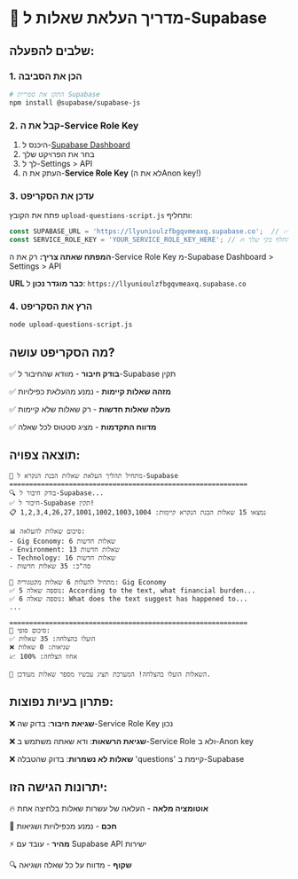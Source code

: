 # 🚀 מדריך העלאת שאלות ל-Supabase

## שלבים להפעלה:

### 1. הכן את הסביבה
```bash
# התקן את ספריית Supabase
npm install @supabase/supabase-js
```

### 2. קבל את ה-Service Role Key

1. היכנס ל-[Supabase Dashboard](https://supabase.com/dashboard)
2. בחר את הפרויקט שלך
3. לך ל-Settings > API
4. העתק את ה-**Service Role Key** (לא את הAnon key!)

### 3. עדכן את הסקריפט

פתח את הקובץ `upload-questions-script.js` ותחליף:
```javascript
const SUPABASE_URL = 'https://llyunioulzfbgqvmeaxq.supabase.co';  // ✅ כבר מוגדר נכון!
const SERVICE_ROLE_KEY = 'YOUR_SERVICE_ROLE_KEY_HERE'; // 🔥 החלף בקי שלך!
```

**המפתח שאתה צריך:** רק את ה-Service Role Key מ-Supabase Dashboard > Settings > API

**URL כבר מוגדר נכון** ל: `https://llyunioulzfbgqvmeaxq.supabase.co`

### 4. הרץ את הסקריפט

```bash
node upload-questions-script.js
```

## מה הסקריפט עושה?

✅ **בודק חיבור** - מוודא שהחיבור ל-Supabase תקין

✅ **מזהה שאלות קיימות** - נמנע מהעלאת כפילויות

✅ **מעלה שאלות חדשות** - רק שאלות שלא קיימות

✅ **מדווח התקדמות** - מציג סטטוס לכל שאלה

## תוצאה צפויה:

```
🎯 מתחיל תהליך העלאת שאלות הבנת הנקרא ל-Supabase
============================================================
🔍 בודק חיבור ל-Supabase...
✅ חיבור ל-Supabase תקין!
📋 נמצאו 15 שאלות הבנת הנקרא קיימות: 1,2,3,4,26,27,1001,1002,1003,1004

📊 סיכום שאלות להעלאה:
- Gig Economy: 6 שאלות חדשות
- Environment: 13 שאלות חדשות  
- Technology: 16 שאלות חדשות
- סה"כ: 35 שאלות חדשות

🚀 מתחיל להעלות 6 שאלות מקטגוריה: Gig Economy
✅ נוספה שאלה 5: According to the text, what financial burden...
✅ נוספה שאלה 6: What does the text suggest has happened to...
...

============================================================
🎉 סיכום סופי:
✅ הועלו בהצלחה: 35 שאלות
❌ שגיאות: 0 שאלות
📈 אחוז הצלחה: 100%

🚀 השאלות הועלו בהצלחה! המערכת תציג עכשיו מספר שאלות מעודכן.
```

## פתרון בעיות נפוצות:

❌ **שגיאת חיבור**: בדוק שה-Service Role Key נכון

❌ **שגיאת הרשאות**: ודא שאתה משתמש ב-Service Role ולא ב-Anon key

❌ **שאלות לא נשמרות**: בדוק שהטבלה 'questions' קיימת ב-Supabase

## יתרונות הגישה הזו:

🔥 **אוטומציה מלאה** - העלאה של עשרות שאלות בלחיצה אחת

🧠 **חכם** - נמנע מכפילויות ושגיאות

⚡ **מהיר** - עובד עם Supabase API ישירות

🔍 **שקוף** - מדווח על כל שאלה ושגיאה